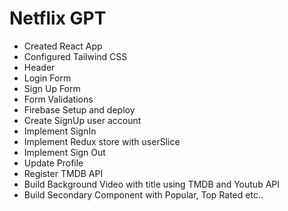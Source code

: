 # Netflix GPT

- Created React App
- Configured Tailwind CSS
- Header
- Login Form
- Sign Up Form
- Form Validations
- Firebase Setup and deploy
- Create SignUp user account
- Implement SignIn
- Implement Redux store with userSlice
- Implement Sign Out
- Update Profile
- Register TMDB API
- Build Background Video with title using TMDB and Youtub API
- Build Secondary Component with Popular, Top Rated etc..
